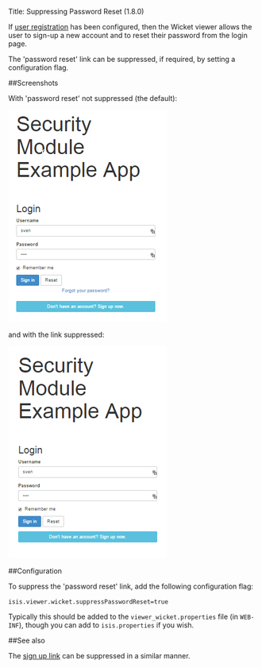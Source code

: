 Title: Suppressing Password Reset (1.8.0)

[//]: # (content copied to _user-guide_xxx)

If [user registration](./user-registration.html) has been configured, then the Wicket viewer allows the user to
sign-up a new account and to reset their password from the login page.

The 'password reset' link can be suppressed, if required, by setting a configuration flag.

##Screenshots

With 'password reset' not suppressed (the default):

![](images/login-page-default.png)

and with the link suppressed:

![](images/login-page-suppress-password-reset.png)

##Configuration

To suppress the 'password reset' link, add the following configuration flag:

    isis.viewer.wicket.suppressPasswordReset=true

Typically this should be added to the `viewer_wicket.properties` file (in `WEB-INF`), though you can add to `isis.properties` if you wish.

##See also

The [sign up link](./suppressing-sign-up.html) can be suppressed in a similar manner.

